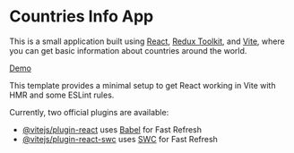 # Countries Info App

This is a small application built using [React](https://react.dev/), [Redux Toolkit](https://redux-toolkit.js.org/), and [Vite](https://vite.dev/), where you can get basic information about countries around the world.

[Demo](https://countries-two-chi.vercel.app/)

This template provides a minimal setup to get React working in Vite with HMR and some ESLint rules.

Currently, two official plugins are available:

- [@vitejs/plugin-react](https://github.com/vitejs/vite-plugin-react/blob/main/packages/plugin-react/README.md) uses [Babel](https://babeljs.io/) for Fast Refresh
- [@vitejs/plugin-react-swc](https://github.com/vitejs/vite-plugin-react-swc) uses [SWC](https://swc.rs/) for Fast Refresh
